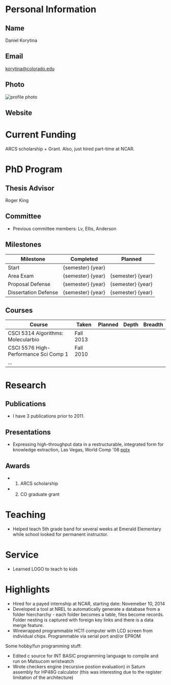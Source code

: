 

# Personal Information

## Name
Daniel Korytina

## Email
korytina@colorado.edu

## Photo
![profile photo](files/1AG6NsErEVzBvMFzpoatqyi_Noog0XVnmykTOM-_YxNY-photo-0.png)

## Website


# Current Funding
ARCS scholarship + Grant. 
Also, just hired part-time at NCAR.

# PhD Program

## Thesis Advisor
Roger King

## Committee

* Previous committee members: Lv, Ellis, Anderson


## Milestones

| Milestone            | Completed         | Planned           |         
| -------------------- | ----------------- | ----------------- |
| Start                | {semester} {year} |                   |
| Area Exam            | {semester} {year} | {semester} {year} |
| Proposal Defense     | {semester} {year} | {semester} {year} |
| Dissertation Defense | {semester} {year} | {semester} {year} |

## Courses

| Course           | Taken             | Planned            | Depth    | Breadth | 
| ---------------- | ----------------- | ------------------ | -------- | ------- |
| CSCI 5314 Algorithms: Molecularbio | Fall 2013 |  |  | |
| CSCI 5576 High-Performance Sci Comp 1 | Fall 2010 |  | | |
| ... | |  | | |


# Research

## Publications


* I have 3 publications prior to 2011.


## Presentations
* Expressing high-throughput data in a restructurable, integrated form for knowledge extraction, Las Vegas, World Comp '08 [pptx](https://docs.google.com/presentation/d/1uOKJZTmadLfrcKtshbfQqChaxiPKLFLuaLVYsyfpQMY/edit?usp=sharing)

      
## Awards

* 1. ARCS scholarship
* 2. CO graduate grant


# Teaching

* Helped teach 5th grade band for several weeks at Emerald Elementary while school looked for permanent instructor.

# Service

* Learned LOGO to teach to kids

# Highlights
* Hired for a payed internship at NCAR, starting date: Novemeber 10, 2014
* Developed a tool at NREL to automatically generate a database from a folder hiercharchy - each folder becomes a table, files become records. Folder nesting is captured with foreign key links and there is a data merge feature.
* Wirewrapped programmable HC11 computer with LCD screen from individual chips. Programmable via serial port and/or EPROM

Some hobby/fun programming stuff:
* Edited c source for INT BASIC programming language to compile and run on Matsucom wristwatch
* Wrote checkers engine (recursive postion evaluation) in Saturn assembly for HP48G calculator (this was interesting due to the register limitation of the architecture)


## 





